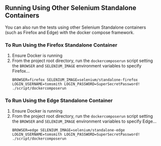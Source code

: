 ## Running Using Other Selenium Standalone Containers
You can also run the tests using other Selenium Standalone
containers (such as Firefox and Edge) with the docker compose
framework.

### To Run Using the Firefox Standalone Container
1. Ensure Docker is running
2. From the project root directory, run the `dockercomposerun`
   script setting the `BROWSER` and `SELENIUM_IMAGE`
   environment variables to specify Firefox...
   ```
   BROWSER=firefox SELENIUM_IMAGE=selenium/standalone-firefox LOGIN_USERNAME=tomsmith LOGIN_PASSWORD=SuperSecretPassword! ./script/dockercomposerun
   ```

### To Run Using the Edge Standalone Container
1. Ensure Docker is running
2. From the project root directory, run the `dockercomposerun`
   script setting the `BROWSER` and `SELENIUM_IMAGE`
   environment variables to specify Edge...
   ```
   BROWSER=edge SELENIUM_IMAGE=selenium/standalone-edge LOGIN_USERNAME=tomsmith LOGIN_PASSWORD=SuperSecretPassword! ./script/dockercomposerun
   ```

